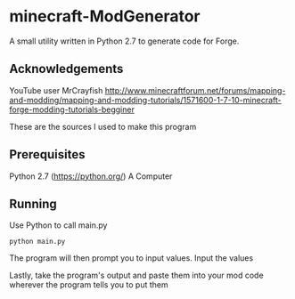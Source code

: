 # minecraft-ModGenerator

A small utility written in Python 2.7 to generate code for Forge.

## Acknowledgements

YouTube user MrCrayfish
http://www.minecraftforum.net/forums/mapping-and-modding/mapping-and-modding-tutorials/1571600-1-7-10-minecraft-forge-modding-tutorials-begginer

These are the sources I used to make this program

## Prerequisites

Python 2.7 (https://python.org/)
A Computer

## Running

Use Python to call main.py

```
python main.py
```

The program will then prompt you to input values. Input the values

Lastly, take the program's output and paste them into your mod code
wherever the program tells you to put them
